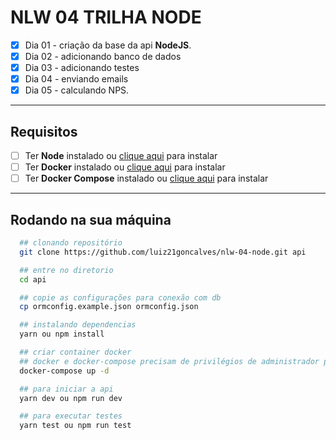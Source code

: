 # NLW 04 TRILHA NODE

- [x] Dia 01 - criação da base da api **NodeJS**.
- [x] Dia 02 - adicionando banco de dados
- [x] Dia 03 - adicionando testes
- [x] Dia 04 - enviando emails
- [X] Dia 05 - calculando NPS.

---

## Requisitos

- [ ] Ter **Node** instalado ou [clique aqui](https://nodejs.org/en/) para instalar
- [ ] Ter **Docker** instalado ou [clique aqui](https://docs.docker.com/engine/install/) para instalar
- [ ] Ter **Docker Compose** instalado ou [clique aqui](https://docs.docker.com/compose/install/) para instalar

---

## Rodando na sua máquina

```zsh
  ## clonando repositório
  git clone https://github.com/luiz21goncalves/nlw-04-node.git api

  ## entre no diretorio
  cd api

  ## copie as configurações para conexão com db
  cp ormconfig.example.json ormconfig.json

  ## instalando dependencias
  yarn ou npm install

  ## criar container docker
  ## docker e docker-compose precisam de privilégios de administrador para funcionarem corretamente
  docker-compose up -d

  ## para iniciar a api
  yarn dev ou npm run dev

  ## para executar testes
  yarn test ou npm run test
```
